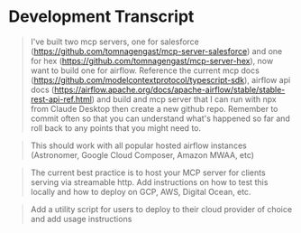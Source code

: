 # Development Transcript


> I've built two mcp servers, one for salesforce (https://github.com/tomnagengast/mcp-server-salesforce) and one for hex (https://github.com/tomnagengast/mcp-server-hex), now want to build
  one for airflow. Reference the current mcp docs (https://github.com/modelcontextprotocol/typescript-sdk), airflow api docs
  (https://airflow.apache.org/docs/apache-airflow/stable/stable-rest-api-ref.html) and build and mcp server that I can run with npx from Claude Desktop then create a new github repo. Remember
   to commit often so that you can understand what's happened so far and roll back to any points that you might need to.

> This should work with all popular hosted airflow instances (Astronomer, Google Cloud Composer, Amazon MWAA, etc)

> The current best practice is to host your MCP server for clients serving via streamable http. Add instructions on how to test this locally and how to deploy on GCP, AWS, Digital Ocean, etc.

> Add a utility script for users to deploy to their cloud provider of choice and add usage instructions
